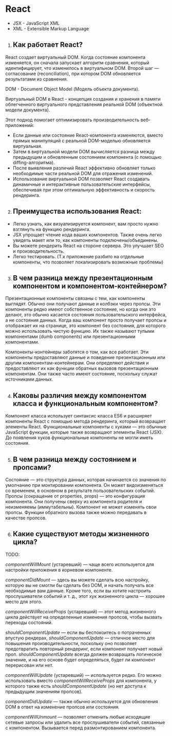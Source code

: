 # React

- JSX - JavaScript XML
- XML - Extensible Markup Language

1. ## Как работает React?

React создает виртуальный DOM. Когда состояние компонента изменяется, он сначала запускает алгоритм сравнения, который идентифицирует, что изменилось в виртуальном DOM. Второй шаг — согласование (reconciliation), при котором DOM обновляется результатами из сравнения.

DOM - Document Object Model (Модель объекта документа).

Виртуальный DOM в React - концепция создания и хранения в памяти облегченного виртуального представления реальной DOM (объектной модели документа).

Этот подход помогает оптимизировать производительность веб-приложений:

- Если данные или состояние React-компонента изменяются, вместо прямых манипуляций с реальной DOM-моделью обновляется виртуальная.
- Затем в виртуальной модели DOM вычисляется разница между предыдущим и обновленным состоянием компонента (с помощью diffing-алгоритма).
- После выявления различий React эффективно обновляет только необходимые части реальной DOM для отражения изменений.
- Использование виртуальной DOM позволяет React создавать динамичные и интерактивные пользовательские интерфейсы, обеспечивая при этом оптимальную эффективность и скорость рендеринга.

2. ## Преимущества использования React:

- Легко узнать, как визуализируется компонент, вам просто нужно взглянуть на функцию рендеринга.
- JSX упрощает чтение кода ваших компонентов. Также очень легко увидеть макет или то, как компоненты подключены/объединены.
- Вы можете рендерить React на стороне сервера. Это улучшает SEO и производительность.
- Легко тестировать. (Т.к приложение разбито на отдельные компоненты, что позволяет локализировать возможные проблемы)

3. ## В чем разница между презентационным компонентом и компонентом-контейнером?

Презентационные компоненты связаны с тем, как компоненты выглядят.
Обычно они получают данные и колбэки через пропсы.
Эти компоненты редко имеют собственное состояние, но когда они это делают,
это обычно касается состояния пользовательского интерфейса, а не состояния данных.
Когда ваш компонент просто получает пропсы и отображает их на странице,
это компонент без состояния, для которого можно использовать чистую функцию.
Их также называют тупыми компонентами (dumb components) или презентационными компонентами.

Компоненты-контейнеры заботятся о том, как все работает.
Эти компоненты предоставляют данные и поведение презентационным или другим компонентам-контейнерам.
Они определяют действия и предоставляют их как функции обратных вызовов презентационным компонентам.
Они также часто имеют состояние, поскольку служат источниками данных.

4. ## Каковы различия между компонентом класса и функциональным компонентом?

Компонент класса использует синтаксис класса ES6 и расширяет компоненты React
с помощью метода рендеринга, который возвращает элементы React.
Функциональные компоненты с хуками — это обычные JavaScript функции,
которые также возвращают элементы React (JSX).
До появления хуков функциональные компоненты не могли иметь состояния.

5. ## В чем разница между состоянием и пропсами?

Состояние — это структура данных, которая начинается со значения по умолчанию при монтировании компонента.
Он может видоизменяться со временем, в основном в результате пользовательских событий.
Пропсы (сокращение от properties, props) — это конфигурация компонента.
Они получены сверху из компонента родителя и неизменяемы (иммутабельны).
Компонент не может изменять свои пропсы.
Функции обратного вызова также можно передавать в качестве пропсов.

6. ## Какие существуют методы жизненного цикла?

TODO:

_componentWillMount_ (устаревший) — чаще всего используется для настройки приложения в корневом компоненте.

_componentDidMount_ — здесь вы можете сделать всю настройку, которую вы не смогли бы сделать без DOM, и начать получать все необходимые вам данные.
Кроме того, если вы хотите настроить прослушиватели событий и т. д.,
этот хук жизненного цикла — хорошее место для этого.

_componentWillReceiveProps_ (устаревший) — этот метод жизненного цикла действует на определенные
изменения пропсов, чтобы вызвать переходы состояний.

_shouldComponentUpdate_ — если вы беспокоитесь о потраченных впустую рендерах, _shouldComponentUpdate_ —
отличное место для повышения производительности, поскольку оно позволяет предотвратить повторный рендеринг,
если компонент получает новый проп. _shouldComponentUpdate_ всегда должен возвращать логическое значение, и на его основе будет определяться, будет ли компонент перерисован или нет.

_componentWillUpdate_ (устаревший) — используется редко. Его можно использовать вместо _componentWillReceiveProps_ для компонента, у которого также есть _shouldComponentUpdate_ (но нет доступа к предыдущим значениям пропсов).

_componentDidUpdate_ — также обычно используется для обновления DOM в ответ на изменение пропсов или состояния.

_componentWillUnmount_ — позволяет отменить любые исходящие сетевые запросы или удалить все прослушиватели событий, связанные с компонентом. Вызывается перед размонтированием компонента.
